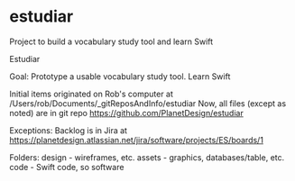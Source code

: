 # estudiar
Project to build a vocabulary study tool and learn Swift

Estudiar

Goal: Prototype a usable vocabulary study tool. Learn Swift

Initial items originated on Rob's computer at /Users/rob/Documents/_gitReposAndInfo/estudiar
Now, all files (except as noted) are in git repo https://github.com/PlanetDesign/estudiar

Exceptions:
Backlog is in Jira at https://planetdesign.atlassian.net/jira/software/projects/ES/boards/1

Folders:
design - wireframes, etc.
assets - graphics, databases/table, etc.
code - Swift code, so software
